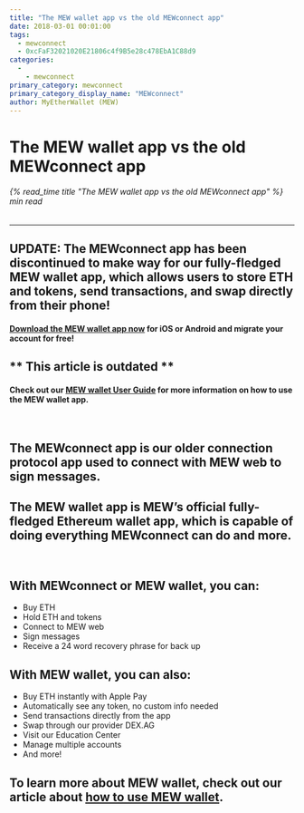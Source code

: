 ```yaml
---
title: "The MEW wallet app vs the old MEWconnect app"
date: 2018-03-01 00:01:00
tags:
  - mewconnect
  - 0xcFaF32021020E21806c4f9B5e28c478EbA1C88d9
categories:
  - 
    - mewconnect
primary_category: mewconnect
primary_category_display_name: "MEWconnect"
author: MyEtherWallet (MEW)
---
```


# **The MEW wallet app vs the old MEWconnect app**

###### {% read_time title "The MEW wallet app vs the old MEWconnect app" %} min read

* * *

## **UPDATE: The MEWconnect app has been discontinued to make way for our fully-fledged MEW wallet app, which allows users to store ETH and tokens, send transactions, and swap directly from their phone!**

#### **[Download the MEW wallet app now](https://www.mewwallet.com/) for iOS or Android and migrate your account for free!**

## \*\* **This article is outdated** \*\*

#### **Check out our [MEW wallet User Guide](/@@@@@@/mewwallet/mewwallet-user-guide/) for more information on how to use the MEW wallet app.**

<br>

## **The MEWconnect app** is our older connection protocol app used to connect with MEW web to sign messages.

## **The MEW wallet app** is MEW’s official fully-fledged Ethereum wallet app, which is capable of doing everything MEWconnect can do and more.

<br>

## **With MEWconnect or MEW wallet, you can:**

-   Buy ETH
-   Hold ETH and tokens
-   Connect to MEW web
-   Sign messages
-   Receive a 24 word recovery phrase for back up

## **With MEW wallet, you can also:**

-   Buy ETH instantly with Apple Pay
-   Automatically see any token, no custom info needed
-   Send transactions directly from the app
-   Swap through our provider DEX.AG
-   Visit our Education Center
-   Manage multiple accounts
-   And more!

## To learn more about MEW wallet, check out our article about [how to use MEW wallet](/@@@@@@/mewwallet/mewwallet-user-guide/).
